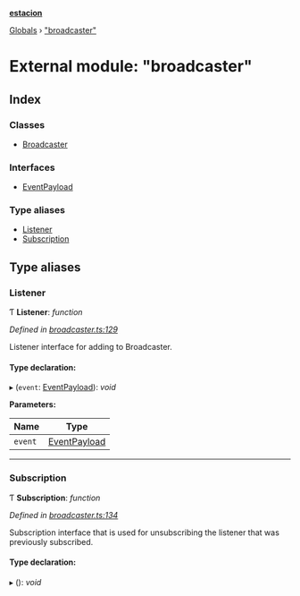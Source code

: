 **[estacion](../README.md)**

[Globals](../README.md) › [&quot;broadcaster&quot;](_broadcaster_.md)

# External module: "broadcaster"

## Index

### Classes

* [Broadcaster](../classes/_broadcaster_.broadcaster.md)

### Interfaces

* [EventPayload](../interfaces/_broadcaster_.eventpayload.md)

### Type aliases

* [Listener](_broadcaster_.md#listener)
* [Subscription](_broadcaster_.md#subscription)

## Type aliases

###  Listener

Ƭ **Listener**: *function*

*Defined in [broadcaster.ts:129](https://github.com/ivandotv/estacion/blob/380efed/src/broadcaster.ts#L129)*

Listener interface for adding to Broadcaster.

#### Type declaration:

▸ (`event`: [EventPayload](../interfaces/_broadcaster_.eventpayload.md)): *void*

**Parameters:**

Name | Type |
------ | ------ |
`event` | [EventPayload](../interfaces/_broadcaster_.eventpayload.md) |

___

###  Subscription

Ƭ **Subscription**: *function*

*Defined in [broadcaster.ts:134](https://github.com/ivandotv/estacion/blob/380efed/src/broadcaster.ts#L134)*

Subscription interface that is used for unsubscribing the listener that was previously subscribed.

#### Type declaration:

▸ (): *void*